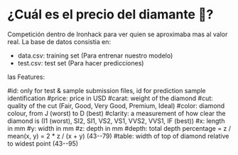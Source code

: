# ¿Cuál es el precio del diamante 💎?
Competición dentro de Ironhack para ver quien se aproximaba mas al valor real. La base de datos consistia en:
- data.csv: training set (Para entrenar nuestro modelo)
- test.csv: test set (Para hacer predicciones)

las Features:

#id: only for test & sample submission files, id for prediction sample identification
#price: price in USD
#carat: weight of the diamond
#cut: quality of the cut (Fair, Good, Very Good, Premium, Ideal)
#color: diamond colour, from J (worst) to D (best)
#clarity: a measurement of how clear the diamond is (I1 (worst), SI2, SI1, VS2, VS1, VVS2, VVS1, IF (best))
#x: length in mm
#y: width in mm
#z: depth in mm
#depth: total depth percentage = z / mean(x, y) = 2 * z / (x + y) (43--79)
#table: width of top of diamond relative to widest point (43--95)
